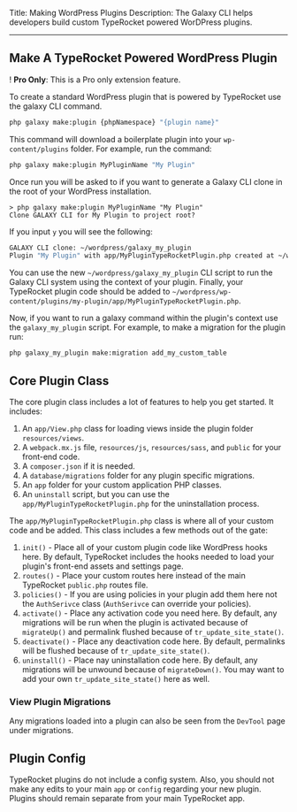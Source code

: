 Title: Making WordPress Plugins
Description: The Galaxy CLI helps developers build custom TypeRocket powered WorDPress plugins.

---

## Make A TypeRocket Powered WordPress Plugin

! **Pro Only**: This is a Pro only extension feature.

To create a standard WordPress plugin that is powered by TypeRocket use the galaxy CLI command.

```bash
php galaxy make:plugin {phpNamespace} "{plugin name}"
```

This command will download a boilerplate plugin into your `wp-content/plugins` folder. For example, run the command:

```bash
php galaxy make:plugin MyPluginName "My Plugin"
```

Once run you will be asked to if you want to generate a Galaxy CLI clone in the root of your WordPress installation.

```
> php galaxy make:plugin MyPluginName "My Plugin"
Clone GALAXY CLI for My Plugin to project root?
```

If you input `y` you will see the following:

```bash
GALAXY CLI clone: ~/wordpress/galaxy_my_plugin
Plugin "My Plugin" with app/MyPluginTypeRocketPlugin.php created at ~/wordpress/wp-content/plugins/my-plugin
```

You can use the new `~/wordpress/galaxy_my_plugin` CLI script to run the Galaxy CLI system using the context of your plugin. Finally, your TypeRocket plugin code should be added to `~/wordpress/wp-content/plugins/my-plugin/app/MyPluginTypeRocketPlugin.php`.

Now, if you want to run a galaxy command within the plugin's context use the `galaxy_my_plugin` script. For example, to make a migration for the plugin run:

```bash
php galaxy_my_plugin make:migration add_my_custom_table
```

## Core Plugin Class

The core plugin class includes a lot of features to help you get started. It includes:

1. An `app/View.php` class for loading views inside the plugin folder `resources/views`.
2. A `webpack.mx.js` file, `resources/js`, `resources/sass`, and `public` for your front-end code.
3. A `composer.json` if it is needed.
4. A `database/migrations` folder for any plugin specific migrations.
5. An `app` folder for your custom application PHP classes.
6. An `uninstall` script, but you can use the `app/MyPluginTypeRocketPlugin.php` for the uninstallation process.

The `app/MyPluginTypeRocketPlugin.php` class is where all of your custom code and be added. This class includes a few methods out of the gate:

1. `init()` - Place all of your custom plugin code like WordPress hooks here. By default, TypeRocket includes the hooks needed to load your plugin's front-end assets and settings page.
2. `routes()` - Place your custom routes here instead of the main TypeRocket `public.php` routes file.
3. `policies()` - If you are using policies in your plugin add them here not the `AuthSerivce` class (`AuthSerivce` can override your policies).
4. `activate()` - Place any activation code you need here. By default, any migrations will be run when the plugin is activated because of `migrateUp()` and permalink flushed because of `tr_update_site_state()`.
5. `deactivate()` - Place any deactivation code here. By default, permalinks will be flushed because of `tr_update_site_state()`.
6. `uninstall()` - Place nay uninstallation code here. By default, any migrations will be unwound because of `migrateDown()`. You may want to add your own `tr_update_site_state()` here as well.

### View Plugin Migrations

Any migrations loaded into a plugin can also be seen from the `DevTool` page under migrations.

## Plugin Config

TypeRocket plugins do not include a config system. Also, you should not make any edits to your main `app` or `config` regarding your new plugin. Plugins should remain separate from your main TypeRocket app.